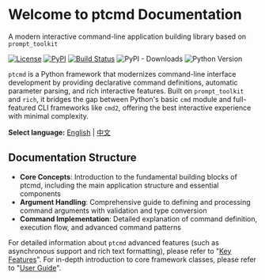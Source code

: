 # Welcome to ptcmd Documentation

A modern interactive command-line application building library based on `prompt_toolkit`

[![License](https://img.shields.io/github/license/Visecy/ptcmd.svg)](LICENSE)
[![PyPI](https://img.shields.io/pypi/v/ptcmd.svg)](https://pypi.python.org/pypi/ptcmd)
[![Build Status](https://github.com/Visecy/ptcmd/actions/workflows/test_cov.yml/badge.svg)](https://github.com/Visecy/ptcmd/actions)
![PyPI - Downloads](https://img.shields.io/pypi/dw/ptcmd)
![Python Version](https://img.shields.io/badge/python-3.8%20|%203.9%20|%203.10%20|%203.11%20|%203.12%20|%203.13-blue.svg)

`ptcmd` is a Python framework that modernizes command-line interface development by providing declarative command definitions, automatic parameter parsing, and rich interactive features. Built on `prompt_toolkit` and `rich`, it bridges the gap between Python's basic `cmd` module and full-featured CLI frameworks like `cmd2`, offering the best interactive experience with minimal complexity.

**Select language:** [English](/ptcmd/) | [中文](/ptcmd/zh/)

## Documentation Structure

- **Core Concepts**: Introduction to the fundamental building blocks of ptcmd, including the main application structure and essential components
- **Argument Handling**: Comprehensive guide to defining and processing command arguments with validation and type conversion
- **Command Implementation**: Detailed explanation of command definition, execution flow, and advanced command patterns

For detailed information about `ptcmd` advanced features (such as asynchronous support and rich text formatting), please refer to "[Key Features](feature.md)". For in-depth introduction to core framework classes, please refer to "[User Guide](./user_guide/index.md)".
